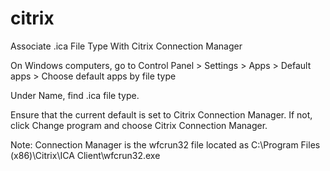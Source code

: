 # citrix

Associate .ica File Type With Citrix Connection Manager

On Windows computers, go to Control Panel > Settings >  Apps > Default apps > Choose default apps by file type

Under Name, find .ica file type.

Ensure that the current default is set to Citrix Connection Manager. If not, click Change program and choose Citrix Connection Manager.

Note: Connection Manager is the wfcrun32 file located as C:\Program Files (x86)\Citrix\ICA Client\wfcrun32.exe
